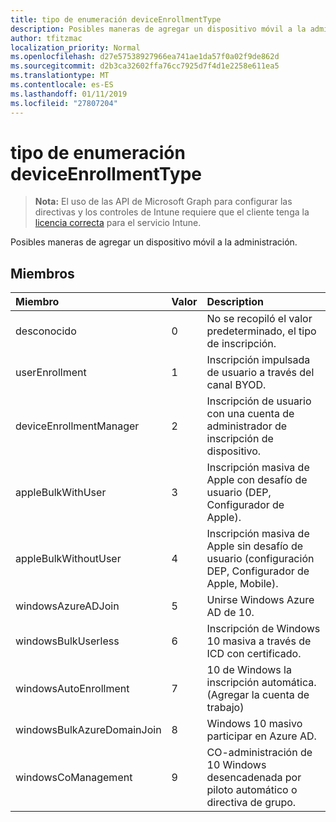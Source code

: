 ```yaml
---
title: tipo de enumeración deviceEnrollmentType
description: Posibles maneras de agregar un dispositivo móvil a la administración.
author: tfitzmac
localization_priority: Normal
ms.openlocfilehash: d27e57538927966ea741ae1da57f0a02f9de862d
ms.sourcegitcommit: d2b3ca32602ffa76cc7925d7f4d1e2258e611ea5
ms.translationtype: MT
ms.contentlocale: es-ES
ms.lasthandoff: 01/11/2019
ms.locfileid: "27807204"
---
```

# <a name="deviceenrollmenttype-enum-type"></a>tipo de enumeración deviceEnrollmentType

> **Nota:** El uso de las API de Microsoft Graph para configurar las directivas y los controles de Intune requiere que el cliente tenga la [licencia correcta](https://go.microsoft.com/fwlink/?linkid=839381) para el servicio Intune.

Posibles maneras de agregar un dispositivo móvil a la administración.

## <a name="members"></a>Miembros
|Miembro	|Valor|Description|
|:---|:---|:---|
|desconocido|0|No se recopiló el valor predeterminado, el tipo de inscripción.|
|userEnrollment|1|Inscripción impulsada de usuario a través del canal BYOD.|
|deviceEnrollmentManager|2|Inscripción de usuario con una cuenta de administrador de inscripción de dispositivo.|
|appleBulkWithUser|3|Inscripción masiva de Apple con desafío de usuario (DEP, Configurador de Apple).|
|appleBulkWithoutUser|4|Inscripción masiva de Apple sin desafío de usuario (configuración DEP, Configurador de Apple, Mobile).|
|windowsAzureADJoin|5|Unirse Windows Azure AD de 10.|
|windowsBulkUserless|6|Inscripción de Windows 10 masiva a través de ICD con certificado.|
|windowsAutoEnrollment|7|10 de Windows la inscripción automática. (Agregar la cuenta de trabajo)|
|windowsBulkAzureDomainJoin|8|Windows 10 masivo participar en Azure AD.|
|windowsCoManagement|9|CO-administración de 10 Windows desencadenada por piloto automático o directiva de grupo.|




